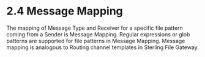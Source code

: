# 2.4 Message Mapping

The mapping of Message Type and Receiver for a specific file pattern coming from a Sender is Message Mapping.  Regular expressions or glob patterns are supported for file patterns in Message Mapping.  Message mapping is analogous to Routing channel templates in Sterling File Gateway.

